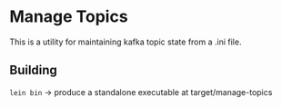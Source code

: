 # Manage Topics

This is a utility for maintaining kafka topic state from a .ini file.


## Building

`lein bin` -> produce a standalone executable at target/manage-topics
